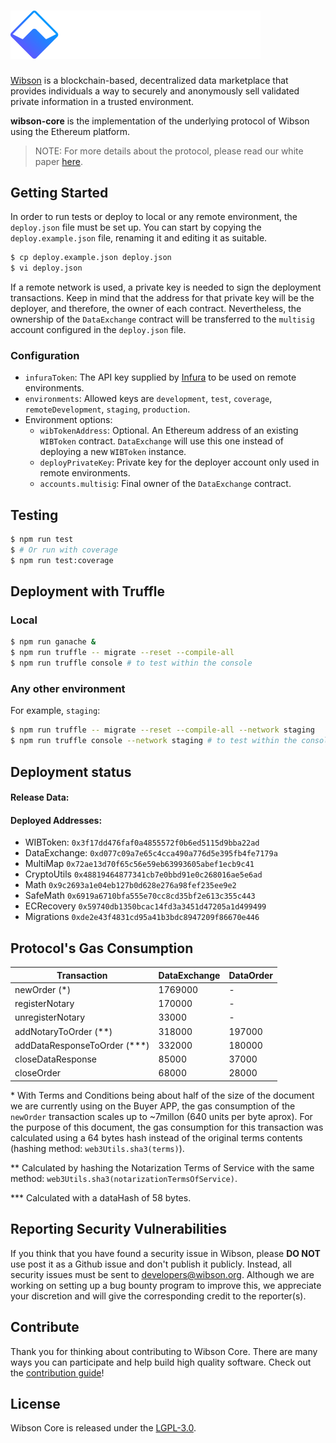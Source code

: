 # <img src="logo.png" alt="Wibson" width="400px">

[Wibson](https://wibson.org/) is a blockchain-based, decentralized data marketplace that provides individuals a way to securely and anonymously sell validated private information in a trusted environment.

**wibson-core** is the implementation of the underlying protocol of Wibson using the Ethereum platform.

> NOTE: For more details about the protocol, please read our white paper [here](https://wibson.org/).

## Getting Started
In order to run tests or deploy to local or any remote environment, the `deploy.json` file must be set up.
You can start by copying the `deploy.example.json` file, renaming it and editing it as suitable.

```bash
$ cp deploy.example.json deploy.json
$ vi deploy.json
```

If a remote network is used, a private key is needed to sign the deployment transactions. Keep in mind that
the address for that private key will be the deployer, and therefore, the owner of each contract.
Nevertheless, the ownership of the `DataExchange` contract will be transferred to the `multisig` account
configured in the `deploy.json` file.

### Configuration
* `infuraToken`: The API key supplied by [Infura](https://infura.io/) to be used on remote environments.
* `environments`: Allowed keys are `development`, `test`, `coverage`, `remoteDevelopment`, `staging`, `production`.
* Environment options:
    * `wibTokenAddress`: Optional. An Ethereum address of an existing `WIBToken` contract. `DataExchange` will use this
one instead of deploying a new `WIBToken` instance.
    * `deployPrivateKey`: Private key for the deployer account only used in remote environments.
    * `accounts.multisig`: Final owner of the `DataExchange` contract.

## Testing
```bash
$ npm run test
$ # Or run with coverage
$ npm run test:coverage
```

## Deployment with Truffle
### Local
```bash
$ npm run ganache &
$ npm run truffle -- migrate --reset --compile-all
$ npm run truffle console # to test within the console
```

### Any other environment
For example, `staging`:
```bash
$ npm run truffle -- migrate --reset --compile-all --network staging
$ npm run truffle console --network staging # to test within the console
```

## Deployment status

#### Release Data:
#### Deployed Addresses:

-   WIBToken: `0x3f17dd476faf0a4855572f0b6ed5115d9bba22ad`
-   DataExchange: `0xd077c09a7e65c4cca490a776d5e395fb4fe7179a`
-   MultiMap `0x72ae13d70f65c56e59eb63993605abef1ecb9c41`
-   CryptoUtils `0x48819464877341cb7e0bbd91e0c268016ae5e6ad`
-   Math `0x9c2693a1e04eb127b0d628e276a98fef235ee9e2`
-   SafeMath `0x6919a6710bfa555e70cc8cd35bf2e613c355c443`
-   ECRecovery `0x59740db1350bcac14fd3a3451d47205a1d499499`
-   Migrations `0xde2e43f4831cd95a41b3bdc8947209f86670e446`

## Protocol's Gas Consumption

| Transaction                     | DataExchange | DataOrder |
| ------------------------------- | ------------ | --------- |
| newOrder (\*)                   | 1769000      | -         |
| registerNotary                  | 170000       | -         |
| unregisterNotary                | 33000        | -         |
| addNotaryToOrder (\*\*)         | 318000       | 197000    |
| addDataResponseToOrder (\*\*\*) | 332000       | 180000    |
| closeDataResponse               | 85000        | 37000     |
| closeOrder                      | 68000        | 28000     |

\* With Terms and Conditions being about half of the size of the document we are currently using on the Buyer APP, the gas consumption of the `newOrder` transaction scales up to ~7millon (640 units per byte aprox). For the purpose of this document, the gas consumption for this transaction was calculated using a 64 bytes hash instead of the original terms contents (hashing method: `web3Utils.sha3(terms)`).

\*\* Calculated by hashing the Notarization Terms of Service with the same method: `web3Utils.sha3(notarizationTermsOfService)`.

\*\*\* Calculated with a dataHash of 58 bytes.

## Reporting Security Vulnerabilities
If you think that you have found a security issue in Wibson, please **DO NOT** use post it as a Github issue and don't publish it publicly. Instead, all security issues must be sent to developers@wibson.org.
Although we are working on setting up a bug bounty program to improve this, we appreciate your discretion and will give the corresponding credit to the reporter(s).

## Contribute
Thank you for thinking about contributing to Wibson Core. There are many ways you can participate and help build high quality software. Check out the [contribution guide]!

## License
Wibson Core is released under the [LGPL-3.0](LICENSE).

[contribution guide]: CONTRIBUTING.md
